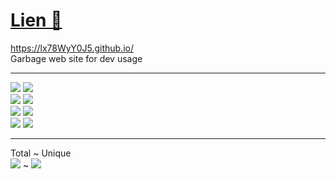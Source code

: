 # [Lien 🔗](https://lx78WyY0J5.github.io/)
https://lx78WyY0J5.github.io/  
Garbage web site for dev usage  
  
---

![](https://img.shields.io/github/commit-activity/m/lx78WyY0J5/lx78WyY0J5.github.io?color=red&style=for-the-badge)
![](https://img.shields.io/github/last-commit/lx78WyY0J5/lx78WyY0J5.github.io?color=red&style=for-the-badge)  
![](https://img.shields.io/github/contributors/lx78WyY0J5/lx78WyY0J5.github.io?style=for-the-badge)
![](https://img.shields.io/github/stars/lx78WyY0J5/lx78WyY0J5.github.io?color=red&label=repo%20stars&style=for-the-badge)  
![](https://img.shields.io/github/languages/code-size/lx78WyY0J5/lx78WyY0J5.github.io?color=red)
![](https://img.shields.io/github/repo-size/lx78WyY0J5/lx78WyY0J5.github.io?color=red)  
![](https://img.shields.io/github/issues-raw/lx78WyY0J5/lx78WyY0J5.github.io)
![](https://img.shields.io/github/issues-closed-raw/lx78WyY0J5/lx78WyY0J5.github.io)

---

Total  ~  Unique  
![](https://shields.io/endpoint?url=https://hits.dwyl.com/lx78wyy0j5/lx78wyy0j5githubioreadme.json&label=%F0%9F%91%80)  ~  ![](https://shields.io/endpoint?url=https://hits.dwyl.com/lx78wyy0j5/lx78wyy0j5githubioreadme.json&show=unique&label=%F0%9F%91%80)